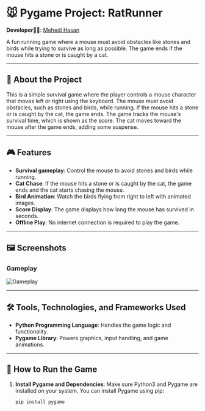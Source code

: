 # 🐭 Pygame Project: RatRunner

**Developer🙋‍♂️**: [Mehedi Hasan](https://github.com/hasan-mehedii)

A fun running game where a mouse must avoid obstacles like stones and birds while trying to survive as long as possible. The game ends if the mouse hits a stone or is caught by a cat.

---

## 📜 About the Project

This is a simple survival game where the player controls a mouse character that moves left or right using the keyboard. The mouse must avoid obstacles, such as stones and birds, while running. If the mouse hits a stone or is caught by the cat, the game ends. The game tracks the mouse's survival time, which is shown as the score. The cat moves toward the mouse after the game ends, adding some suspense.

---

## 🎮 Features

- **Survival gameplay**: Control the mouse to avoid stones and birds while running.
- **Cat Chase**: If the mouse hits a stone or is caught by the cat, the game ends and the cat starts chasing the mouse.
- **Bird Animation**: Watch the birds flying from right to left with animated images.
- **Score Display**: The game displays how long the mouse has survived in seconds.
- **Offline Play**: No internet connection is required to play the game.

---

## 🖼️ Screenshots

### Gameplay
![Gameplay](images/gameplay.png)

---

## 🛠️ Tools, Technologies, and Frameworks Used

- **Python Programming Language**: Handles the game logic and functionality.
- **Pygame Library**: Powers graphics, input handling, and game animations.

---

## 🚀 How to Run the Game

1. **Install Pygame and Dependencies**: Make sure Python3 and Pygame are installed on your system. You can install Pygame using pip:
   ```sh
   pip install pygame

